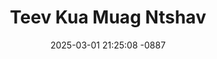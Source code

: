 ---
layout: movie-video-data
date: 2025-03-01 21:25:08 -0887
categories: movie

# Site Attributes
title: "Teev Kua Muag Ntshav"
permalink: "/movie/Teev_Kua_Muag_Ntshav"

# Movie Attributes
synopsis: "Keem thiab txiv nrog tus muam nyob ua twj cuab nram teb. Muaj ib hnub lawv caw cov kwv tij pem zos tuaj noj ib pluag mov. Sij hawm ntawv, Suab tuaj muab lawv tua thiab nte cov tub hluas mus ua qhev rau suav teb thiab coj cov ntxhais mus ua niam ntiav thiaj tshwm sim tej kev sib ntau sib tua. Thov nej soj qab taug lwg siab mus seb lawv txoj sia yuav xaus li cas. "
producer: "Xib Xub Hmoob Production"
director: "Keng Lee, Laim Lauj"
writer: ""
video_link: "https://youtu.be/JBnrsxc-jo0?si=tSFSaMP-ArfJ11-6"
genre: "Action"
year: ""
release_type: "DVD"
storage: "Center for Hmong Studies"
thumbnail: "/assets/images/movie_thumbnails/Teev Kua Muag Ntshav.jpeg"
publishing_company: "Xib Xub Hmoob Production"

# Sequels + Parts
base_movie: ""
total_parts: 0
sequel: ""

# Movie Cast
cast:
- name: "Keem Lis"
- name: "Teem Xyooj"
- name: "Maiv Lis Yaj"
- name: "Ntsai Tsab"
- name: "Npis Hawj"
- name: "Txhiaj Kaub Lis"
- name: "Kais Vaj"
---